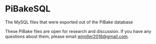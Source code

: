 # PiBakeSQL

The MySQL files that were exported out of the PiBake database

These PiBake files are open for research and discussion. If you have any questions about them, please email wjmiller2016@gmail.com.